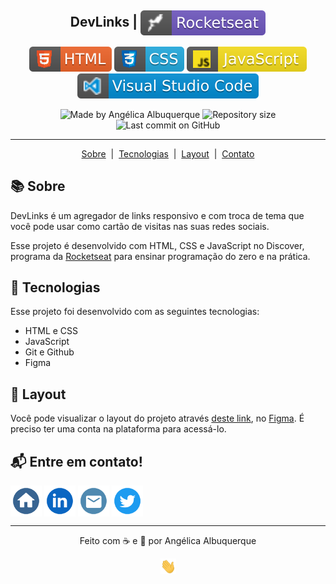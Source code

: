 ﻿<h2 align="center">
  DevLinks | <img alt="badge rocketseat" align="center" src="https://raw.githubusercontent.com/angelicaalbuquerque/badges-and-icons/f96545c39b9ff34534ee166d78e4bcef00de3928/badges/rocketseat.svg">
</h2>

<p align="center">
<img alt="badge html" src="https://raw.githubusercontent.com/angelicaalbuquerque/badges-and-icons/f96545c39b9ff34534ee166d78e4bcef00de3928/badges/html.svg">
<img alt="badge css" src="https://raw.githubusercontent.com/angelicaalbuquerque/badges-and-icons/f96545c39b9ff34534ee166d78e4bcef00de3928/badges/css.svg">
<img alt="badge javascript" src="https://raw.githubusercontent.com/angelicaalbuquerque/badges-and-icons/d369e43d97e48a84cda8328adbd77b1ba280ebbf/badges/javascript.svg">
<img alt="badge vscode" src="https://raw.githubusercontent.com/angelicaalbuquerque/badges-and-icons/f96545c39b9ff34534ee166d78e4bcef00de3928/badges/visual-studio-code.svg">
</p>

<p align="center">
<img alt="Made by Angélica Albuquerque" src="https://img.shields.io/badge/made%20by-Angélica Albuquerque-%20?color=643162">
<img alt="Repository size" src="https://img.shields.io/github/repo-size/angelicaalbuquerque/rocketseat_devlinks?color=643162">
<img alt="Last commit on GitHub" src="https://img.shields.io/github/last-commit/angelicaalbuquerque/rocketseat_devlinks?color=643162">
</p>

---

<p align="center">
  <a href="#-Sobre">Sobre</a>&nbsp;&nbsp;|&nbsp;
    <a>
    <a href="#-Tecnologias">Tecnologias</a>&nbsp;&nbsp;|&nbsp;
  <a>
  <a>
    <a href="#-Sobre">Layout</a>&nbsp;&nbsp;|&nbsp;
  <a>
  <a href="#-Entre-em-contato">Contato</a>
</p>

## 📚 Sobre

<p>
DevLinks é um agregador de links responsivo e com troca de tema que você pode usar como cartão de visitas nas suas redes sociais.

Esse projeto é desenvolvido com HTML, CSS e JavaScript no Discover, programa da <a href="https://rocketseat.com.br/" target="_blank">Rocketseat</a> para ensinar programação do zero e na prática.

</p>

<!-- Acesse o projeto finalizado, online, a[aqui](#). -->

## 🚀 Tecnologias

<p>
Esse projeto foi desenvolvido com as seguintes tecnologias:

- HTML e CSS
- JavaScript
- Git e Github
- Figma
</p>

## 🎨 Layout

Você pode visualizar o layout do projeto através [deste link](https://www.figma.com/community/file/1187422022288947321), no [Figma](http://figma.com/). É preciso ter uma conta na plataforma para acessá-lo.

## 📬 Entre em contato!

<p align="left">
    <a href="https://www.frontangie.dev/" target="blank" style="text-decoration: none; color: unset;">
    <img align="center" src="https://raw.githubusercontent.com/angelicaalbuquerque/badges-and-icons/main/icons/circle/portfolio.svg" alt="frontangie.dev" height="50" width="50" />
  </a>
  <a href="https://linkedin.com/in/angelica-albuquerque/" target="blank" style="text-decoration: none; color: unset;">
    <img align="center" src="https://raw.githubusercontent.com/angelicaalbuquerque/badges-and-icons/main/icons/circle/linkedin.svg" alt="Linkedin" height="50" width="50" />
  </a>
  <a href="mailto:hi@frontangie.dev" target="blank" style="text-decoration: none;">
    <img align="center" src="https://raw.githubusercontent.com/angelicaalbuquerque/badges-and-icons/main/icons/circle/email.svg" alt="Email" height="50" width="50" />
  </a>
  <a href="https://twitter.com/frontangie" target="blank" style="text-decoration: none;">
    <img align="center" src="https://raw.githubusercontent.com/angelicaalbuquerque/badges-and-icons/main/icons/circle/twitter.svg" alt="Twitter" height="50" width="50" />
    </a>
</p>

---

<p align="center">
Feito com ☕ e 🖤 por Angélica Albuquerque
</p>

<p align="center">
<img src="https://raw.githubusercontent.com/angelicaalbuquerque/badges-and-icons/main/gif/hi.gif" width="25px" height="25px"> 
</p>
